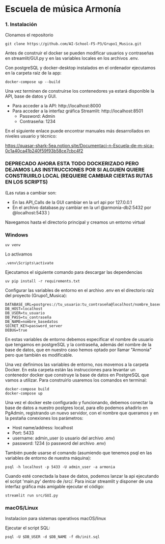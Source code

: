 # Escuela de música Armonía

### 1. Instalación

Clonamos el repositorio

    git clone https://github.com/AI-School-F5-P3/Grupo1_Musica.git

Antes de construir el docker se pueden modificar usuarios y contraseñas en streamlit/GUI.py y en las variables locales en los archivos .env.

Con postgreSQL y docker-desktop instalados en el ordenador ejecutamos en la carpeta raiz de la app:

    docker-compose up --build

Una vez terminen de construirse los contenedores ya estará disponible la API, base de datos y GUI.
 - Para acceder a la API: http://localhost:8000
 - Para acceder a la interfaz gráfica Streamlit: http://localhost:8501
     - Password: Admin
     - Contraseña: 1234
  
En el siguiente enlace puede encontrar manuales más desarrollados en niveles usuario y técnico:

https://quasar-shark-5ea.notion.site/Documentaci-n-Escuela-de-m-sica-0c1a40ca41b240f59f93b58ce7cbc4f2

### DEPRECADO AHORA ESTA TODO DOCKERIZADO PERO DEJAMOS LAS INSTRUCCIONES POR SI ALGUIEN QUIERE CONSTRUIRLO LOCAL (REQUIERE CAMBIAR CIERTAS RUTAS EN LOS SCRIPTS)

(Las rutas a cambiar son:
- En las API_Calls de la GUI cambiar en la url api por 127.0.0.1
- En el archivo database.py cambiar en la url @armonia-db2:5432 por @localhost:5433
)

Navegamos hasta el directorio principal y creamos un entorno virtual

### Windows

    uv venv

Lo activamos

    .venv\Scripts\activate

Ejecutamos el siguiente comando para descargar las dependencias

    uv pip install -r requirements.txt   

Configurar las variables de entorno en el archivo .env en el directorio raíz del proyecto (Grupo1_Musica):

    DATABASE_URL=postgres://tu_usuario:tu_contraseña@localhost/nombre_basedatos
    DB_HOST=localhost
    DB_USER=tu_usuario
    DB_PASS=tu_contraseña
    DB_NAME=nombre_basedatos
    SECRET_KEY=password_server
    DEBUG=true

En estas variables de entorno debemos especificar el nombre de usuario que tengamos en postgreSQL y la contraseña, además del nombre de la base de datos, que en nuestro caso hemos optado por llamar "Armonia" pero que también es modificable.

Una vez definimos las variables de entorno, nos movemos a la carpeta Docker. En esta carpeta están las instrucciones para levantar un contenedor docker que construye la base de datos en PostgreSQL que vamos a utilizar. Para construirlo usaremos los comandos en terminal:

    docker-compose build
    docker-compose up

Una vez el docker este configurado y funcionando, debemos conectar la base de datos a nuestro postgres local, para ello podemos añadirlo en PgAdmin, registrando un nuevo servidor, con el nombre que queramos y en la pestaña conexiones los parámetros:
- Host name/address: localhost
- Port: 5433
- username: admin_user (o usuario del archivo .env)
- password: 1234 (o password del archivo .env)

También puede usarse el comando (asumiendo que tenemos psql en las variables de entorno de nuestra máquina):
    
    psql -h localhost -p 5433 -U admin_user -a armonia

Cuando esté conectada la base de datos, podemos lanzar la api ejecutando el script 'main.py' dentro de /src/. Para inicar streamlit y disponer de una interfaz gráfica más amigable ejecutar el código:

    streamlit run src/GUI.py

### macOS/Linux

Instalacion para sistemas operativos macOS/linux

Ejecutar el script SQL:

    psql -U $DB_USER -d $DB_NAME -f db/init.sql






